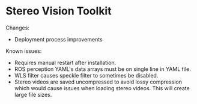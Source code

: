 # Stereo Vision Toolkit

Changes:
- Deployment process improvements

Known issues:
- Requires manual restart after installation.
- ROS perception YAML's data arrays must be on single line in YAML file.
- WLS filter causes speckle filter to sometimes be disabled.
- Stereo videos are saved uncompressed to avoid lossy compression which would cause issues when loading stereo videos. This will create large file sizes.